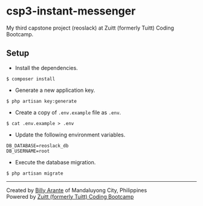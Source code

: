 # csp3-instant-messenger

My third capstone project (reoslack) at Zuitt (formerly Tuitt) Coding Bootcamp.

## Setup
- Install the dependencies.
```
$ composer install
```
- Generate a new application key.
```
$ php artisan key:generate
```
- Create a copy of `.env.example` file as `.env`.
```
$ cat .env.example > .env
```
- Update the following environment variables.
```
DB_DATABASE=reoslack_db
DB_USERNAME=root
```
- Execute the database migration.
```
$ php artisan migrate
```

---
Created by [Billy Arante](http://billyarante.com) of Mandaluyong City, Philippines  
Powered by [Zuitt (formerly Tuitt) Coding Bootcamp](https://zuitt.co/)
